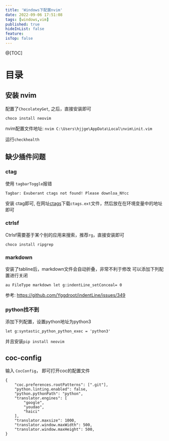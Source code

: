 ```yaml
---
title: 'Windows下配置nvim'
date: 2022-09-06 17:51:08
tags: [windows,vim]
published: true
hideInList: false
feature: 
isTop: false
---
```

@[TOC]

# 目录
## 安装 nvim
配置了`ChocolateyGet`, 之后，直接安装即可
```
choco install neovim
```

nvim配置文件地址: `nvim C:\Users\hjjge\AppData\Local\nvim\init.vim`

运行`checkhealth`


## 缺少插件问题

### ctag
使用 `tagbarToggle`报错
```
Tagbar: Exuberant ctags not found! Please downloa_NYcc
```
安装 ctag即可, 在网址[ctags](https://www.vim.org/scripts/script.php?script_id=2288)下载`ctags.ext`文件，然后放在在环境变量中的地址即可

### ctrlsf
Ctrlsf需要基于某个别的应用来搜索，推荐`rg`，直接安装即可
```
choco install ripgrep
```

### markdown
安装了tabline后，markdown文件会自动折叠，非常不利于修改
可以添加下列配置进行关闭
```
au FileType markdown let g:indentLine_setConceal= 0
```
参考: https://github.com/Yggdroot/indentLine/issues/349

### python找不到
添加下列配置，设置python地址为python3
```
let g:syntastic_python_python_exec = 'python3'
```
并且安装`pip install neovim`

## coc-config
输入 `CocConfig`， 即可打开coc的配置文件

```
{
    "coc.preferences.rootPatterns": [".git"],
    "python.linting.enabled": false,
    "python.pythonPath": "python",
    "translator.engines": [
        "google",
        "youdao",
        "haici"
    ],
    "translator.maxsize": 1000,
    "translator.window.maxWidth": 500,
    "translator.window.maxHeight": 500,
}
```
